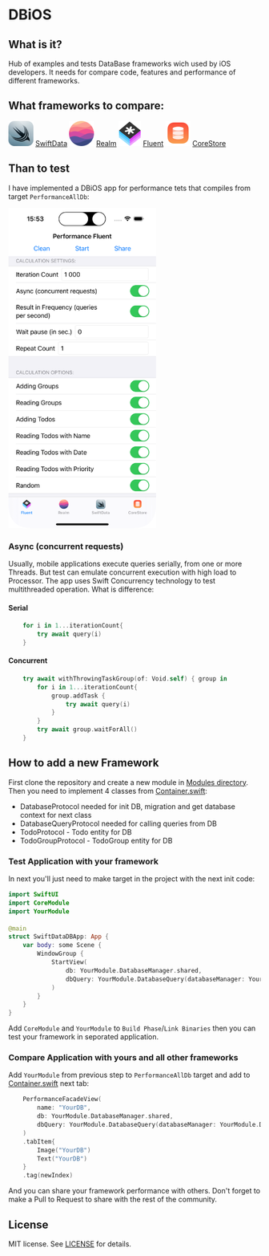 
# DBiOS

## What is it?

Hub of examples and tests DataBase frameworks wich used by iOS developers.
It needs for compare code, features and performance of different frameworks.

## What frameworks to compare:

![SwiftData](Docs/SwiftData.png) [SwiftData](https://developer.apple.com/documentation/SwiftData)
![Realm](Docs/Realm.png) [Realm](https://github.com/realm/realm-swift)
![Fluent](Docs/Fluent.png) [Fluent](https://github.getafreenode.com/vapor/fluent-sqlite-driver)
![CoreStore](Docs/CoreStore.png) [CoreStore](https://github.com/JohnEstropia/CoreStore)

## Than to test

I have implemented a DBiOS app for performance tets that compiles from target `PerformanceAllDb`:

<img src="Docs/Screen1.png" alt="Screen" style="height:639px;"/>

### Async (concurrent requests)

Usually, mobile applications execute queries serially, from one or more Threads. 
But test can emulate concurrent execution with high load to Processor.
The app uses Swift Concurrency technology to test multithreaded operation.
What is difference:

#### Serial

```swift
    for i in 1...iterationCount{
        try await query(i)
    }
```

#### Concurrent

```swift
    try await withThrowingTaskGroup(of: Void.self) { group in
        for i in 1...iterationCount{
            group.addTask {
                try await query(i)
            }
        }
        try await group.waitForAll()
    }
```

## How to add a new Framework

First clone the repository and create a new module in [Modules directory](DBiOS/Modules).
Then you need to implement 4 classes from [Container.swift](DBiOS/Modules/CoreModule/Sources/CoreModule/Container.swift):
* DatabaseProtocol needed for init DB, migration and get database context for next class
* DatabaseQueryProtocol needed for calling queries from DB
* TodoProtocol - Todo entity for DB
* TodoGroupProtocol - TodoGroup entity for DB

### Test Application with your framework

In next you'll just need to make target in the project with the next init code:

```swift
import SwiftUI
import CoreModule
import YourModule

@main
struct SwiftDataDBApp: App {
    var body: some Scene {
        WindowGroup {
            StartView(
                db: YourModule.DatabaseManager.shared,
                dbQuery: YourModule.DatabaseQuery(databaseManager: YourModule.DatabaseManager.shared)
            )
        }
    }
}
```

Add `CoreModule` and `YourModule` to `Build Phase`/`Link Binaries` then you can test your framework in seporated application.

### Compare Application with yours and all other frameworks

Add `YourModule` from previous step to `PerformanceAllDb` target and add to [Container.swift](DBiOS/PerformanceAllDb/ContentView.swift) next tab:

```swift
    PerformanceFacadeView(
        name: "YourDB", 
        db: YourModule.DatabaseManager.shared, 
        dbQuery: YourModule.DatabaseQuery(databaseManager: YourModule.DatabaseManager.shared)
    )
    .tabItem{
        Image("YourDB")
        Text("YourDB")
    }
    .tag(newIndex)
```

And you can share your framework performance with others.
Don't forget to make a Pull to Request to share with the rest of the community.

## License

MIT license. See [LICENSE](LICENSE) for details.

